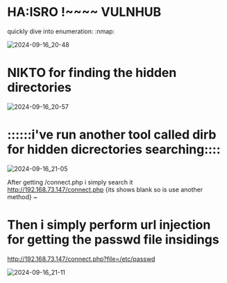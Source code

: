 # HA:ISRO !~~~~ VULNHUB

quickly dive into enumeration:
:nmap:


![2024-09-16_20-48](https://github.com/user-attachments/assets/8f385e61-ed5a-4909-a562-d2553b72858b)



# NIKTO for finding the hidden directories
![2024-09-16_20-57](https://github.com/user-attachments/assets/db908d8b-f883-41b8-a9ab-98f1afff5bcf)




# ::::::i've run  another tool called dirb for hidden dicrectories searching::::

![2024-09-16_21-05](https://github.com/user-attachments/assets/c144594d-2def-46b1-a02a-61d3571ea09a)


After getting /connect.php i simply search it 
http://192.168.73.147/connect.php {its shows blank so is use another method}
~
`
`





# Then i simply perform url injection for getting the passwd file insidings

http://192.168.73.147/connect.php?file=/etc/passwd

![2024-09-16_21-11](https://github.com/user-attachments/assets/7552f865-0c14-46b2-938f-545621631b38)



































